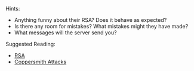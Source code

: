 Hints:

* Anything funny about their RSA? Does it behave as expected?
* Is there any room for mistakes? What mistakes might they have made?
* What messages will the server send you?

Suggested Reading:

* [RSA](http://en.wikipedia.org/wiki/RSA_(cryptosystem))
* [Coppersmith Attacks](http://en.wikipedia.org/wiki/Coppersmith%27s_Attack)
